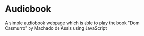 # Audiobook
A simple audiobook webpage which is able to play the book "Dom Casmurro" by Machado de Assis using JavaScript

